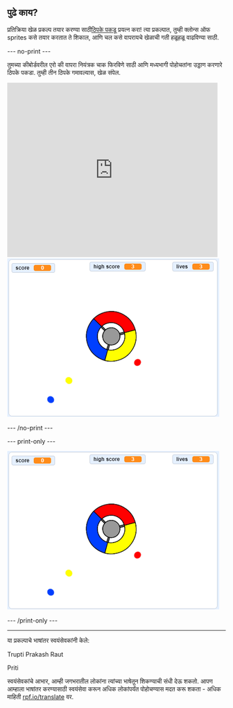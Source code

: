 ## पुढे काय?

प्रतिक्रिया खेळ प्रकल्प तयार करण्या साठी[ठिपके पकडू](https://projects.raspberrypi.org/mr-IN/projects/catch-the-dots?utm_source=pathway&utm_medium=whatnext&utm_campaign=projects) प्रयत्न करा! त्या प्रकल्पात, तुम्ही क्लोन्स ऑफ sprites कसे तयार करतात ते शिकाल, आणि चल कसे वापरायचे खेळाची गती हळूहळू वाढविण्या साठी.

--- no-print ---

तुमच्या कीबोर्डवरील एरो की वापरा नियंत्रक चाक फिरविणे साठी आणि मध्यभागी पोहोचतांना उड्डाण करणारे ठिपके पकडा. तुम्ही तीन ठिपके गमावल्यास, खेळ संपेल.

<div class="scratch-preview">
  <iframe allowtransparency="true" width="485" height="402" src="https://scratch.mit.edu/projects/embed/252923761/?autostart=false" frameborder="0" scrolling="no"></iframe>
  <img src="images/dots-final.png">
</div>

--- /no-print ---

--- print-only ---

![Dots screenshot](images/dots-final.png)

--- /print-only ---


***
या प्रकल्पाचे भाषांतर स्वयंसेवकांनी केले:

Trupti Prakash Raut

Priti

स्वयंसेवकांचे आभार, आम्ही जगभरातील लोकांना त्यांच्या भाषेतून शिकण्याची संधी देऊ शकतो. आपण आम्हाला भाषांतर करण्यासाठी स्वयंसेवा करून अधिक लोकांपर्यंत पोहोचण्यास मदत करू शकता - अधिक माहिती [rpf.io/translate](https://rpf.io/translate) वर.